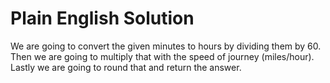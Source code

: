 # Plain English Solution

We are going to convert the given minutes to hours by dividing them by 60.
Then we are going to multiply that with the speed of journey (miles/hour).
Lastly we are going to round that and return the answer.
